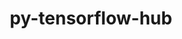 ---
title: "py-tensorflow-hub"
layout: cache
categories: [package, develop]
meta: {"versions": ["0.12.0"], "compilers": ["gcc@=11.3.0", "gcc@=7.3.1"], "oss": ["amzn2", "ubuntu22.04"], "platforms": ["linux"], "targets": ["ivybridge", "x86_64_v3"], "stacks": ["ml-linux-x86_64-cpu", "ml-linux-x86_64-cuda", "ml-linux-x86_64-rocm", "root"], "num_specs": 26, "num_specs_by_stack": {"root": 26, "ml-linux-x86_64-cpu": 3, "ml-linux-x86_64-rocm": 3, "ml-linux-x86_64-cuda": 3}}
spec_details: [{"hash": "63oy2kixvcjmseupkfd3b7wdgahwsggf", "compiler": "gcc@=7.3.1", "versions": ["0.12.0"], "os": "amzn2", "platform": "linux", "target": "ivybridge", "variants": ["build_system=generic", "patches=e0dd39d"], "stacks": ["root"], "size": "-", "tarball": "https://binaries.spack.io/develop/build_cache/linux-amzn2-ivybridge/gcc-7.3.1/py-tensorflow-hub-0.12.0/linux-amzn2-ivybridge-gcc-7.3.1-py-tensorflow-hub-0.12.0-63oy2kixvcjmseupkfd3b7wdgahwsggf.spack"}, {"hash": "nei4jnhif5lvz4uqmqcfbmpkhfkrimot", "compiler": "gcc@=7.3.1", "versions": ["0.12.0"], "os": "amzn2", "platform": "linux", "target": "ivybridge", "variants": ["build_system=generic", "patches=e0dd39d"], "stacks": ["root"], "size": "-", "tarball": "https://binaries.spack.io/develop/build_cache/linux-amzn2-ivybridge/gcc-7.3.1/py-tensorflow-hub-0.12.0/linux-amzn2-ivybridge-gcc-7.3.1-py-tensorflow-hub-0.12.0-nei4jnhif5lvz4uqmqcfbmpkhfkrimot.spack"}, {"hash": "h5skeix5krirvfmo4myalmlrxdapbscj", "compiler": "gcc@=7.3.1", "versions": ["0.12.0"], "os": "amzn2", "platform": "linux", "target": "ivybridge", "variants": ["build_system=generic", "patches=e0dd39d"], "stacks": ["root"], "size": "-", "tarball": "https://binaries.spack.io/develop/build_cache/linux-amzn2-ivybridge/gcc-7.3.1/py-tensorflow-hub-0.12.0/linux-amzn2-ivybridge-gcc-7.3.1-py-tensorflow-hub-0.12.0-h5skeix5krirvfmo4myalmlrxdapbscj.spack"}, {"hash": "6vgq57fsdzyp7pm7nlk5sjrxhzz625um", "compiler": "gcc@=7.3.1", "versions": ["0.12.0"], "os": "amzn2", "platform": "linux", "target": "x86_64_v3", "variants": ["patches=e0dd39d"], "stacks": ["root"], "size": "-", "tarball": "https://binaries.spack.io/develop/build_cache/linux-amzn2-x86_64_v3/gcc-7.3.1/py-tensorflow-hub-0.12.0/linux-amzn2-x86_64_v3-gcc-7.3.1-py-tensorflow-hub-0.12.0-6vgq57fsdzyp7pm7nlk5sjrxhzz625um.spack"}, {"hash": "ijp3vv7h2giuxn63hdk4gs2jpwdb5p3b", "compiler": "gcc@=7.3.1", "versions": ["0.12.0"], "os": "amzn2", "platform": "linux", "target": "x86_64_v3", "variants": ["build_system=generic", "patches=e0dd39d"], "stacks": ["root"], "size": "-", "tarball": "https://binaries.spack.io/develop/build_cache/linux-amzn2-x86_64_v3/gcc-7.3.1/py-tensorflow-hub-0.12.0/linux-amzn2-x86_64_v3-gcc-7.3.1-py-tensorflow-hub-0.12.0-ijp3vv7h2giuxn63hdk4gs2jpwdb5p3b.spack"}, {"hash": "xghqto757flhiqijivav2vqcdaksu4aa", "compiler": "gcc@=7.3.1", "versions": ["0.12.0"], "os": "amzn2", "platform": "linux", "target": "x86_64_v3", "variants": ["build_system=generic", "patches=e0dd39d"], "stacks": ["root"], "size": "-", "tarball": "https://binaries.spack.io/develop/build_cache/linux-amzn2-x86_64_v3/gcc-7.3.1/py-tensorflow-hub-0.12.0/linux-amzn2-x86_64_v3-gcc-7.3.1-py-tensorflow-hub-0.12.0-xghqto757flhiqijivav2vqcdaksu4aa.spack"}, {"hash": "v6zcmnqj4tul3wrj5gfqdfgn44jhxoz6", "compiler": "gcc@=7.3.1", "versions": ["0.12.0"], "os": "amzn2", "platform": "linux", "target": "x86_64_v3", "variants": ["build_system=generic", "patches=e0dd39d"], "stacks": ["root"], "size": "-", "tarball": "https://binaries.spack.io/develop/build_cache/linux-amzn2-x86_64_v3/gcc-7.3.1/py-tensorflow-hub-0.12.0/linux-amzn2-x86_64_v3-gcc-7.3.1-py-tensorflow-hub-0.12.0-v6zcmnqj4tul3wrj5gfqdfgn44jhxoz6.spack"}, {"hash": "qsejrwlltuwh4y64fpimj5j3vbhseoop", "compiler": "gcc@=7.3.1", "versions": ["0.12.0"], "os": "amzn2", "platform": "linux", "target": "x86_64_v3", "variants": ["build_system=generic", "patches=e0dd39d"], "stacks": ["root"], "size": "-", "tarball": "https://binaries.spack.io/develop/build_cache/linux-amzn2-x86_64_v3/gcc-7.3.1/py-tensorflow-hub-0.12.0/linux-amzn2-x86_64_v3-gcc-7.3.1-py-tensorflow-hub-0.12.0-qsejrwlltuwh4y64fpimj5j3vbhseoop.spack"}, {"hash": "2vdxopb74x7x2mwfpwl6t2olw5dmnw7x", "compiler": "gcc@=7.3.1", "versions": ["0.12.0"], "os": "amzn2", "platform": "linux", "target": "x86_64_v3", "variants": ["build_system=generic", "patches=e0dd39d"], "stacks": ["root"], "size": "-", "tarball": "https://binaries.spack.io/develop/build_cache/linux-amzn2-x86_64_v3/gcc-7.3.1/py-tensorflow-hub-0.12.0/linux-amzn2-x86_64_v3-gcc-7.3.1-py-tensorflow-hub-0.12.0-2vdxopb74x7x2mwfpwl6t2olw5dmnw7x.spack"}, {"hash": "4lqvrn3x7fvnjwxbcxczsw33k3lshrxu", "compiler": "gcc@=7.3.1", "versions": ["0.12.0"], "os": "amzn2", "platform": "linux", "target": "x86_64_v3", "variants": ["build_system=generic", "patches=e0dd39d"], "stacks": ["root"], "size": "-", "tarball": "https://binaries.spack.io/develop/build_cache/linux-amzn2-x86_64_v3/gcc-7.3.1/py-tensorflow-hub-0.12.0/linux-amzn2-x86_64_v3-gcc-7.3.1-py-tensorflow-hub-0.12.0-4lqvrn3x7fvnjwxbcxczsw33k3lshrxu.spack"}, {"hash": "p7pudpx6ntqe5l2qzeq62dcnl7v22lge", "compiler": "gcc@=7.3.1", "versions": ["0.12.0"], "os": "amzn2", "platform": "linux", "target": "x86_64_v3", "variants": ["patches=e0dd39d"], "stacks": ["root"], "size": "-", "tarball": "https://binaries.spack.io/develop/build_cache/linux-amzn2-x86_64_v3/gcc-7.3.1/py-tensorflow-hub-0.12.0/linux-amzn2-x86_64_v3-gcc-7.3.1-py-tensorflow-hub-0.12.0-p7pudpx6ntqe5l2qzeq62dcnl7v22lge.spack"}, {"hash": "ztir33cv2wio6phq5gzlw3fqhqgedfxg", "compiler": "gcc@=7.3.1", "versions": ["0.12.0"], "os": "amzn2", "platform": "linux", "target": "x86_64_v3", "variants": ["build_system=generic", "patches=e0dd39d"], "stacks": ["root"], "size": "-", "tarball": "https://binaries.spack.io/develop/build_cache/linux-amzn2-x86_64_v3/gcc-7.3.1/py-tensorflow-hub-0.12.0/linux-amzn2-x86_64_v3-gcc-7.3.1-py-tensorflow-hub-0.12.0-ztir33cv2wio6phq5gzlw3fqhqgedfxg.spack"}, {"hash": "hsufqioz3mndlcxj44m67kh3hooztuir", "compiler": "gcc@=11.3.0", "versions": ["0.12.0"], "os": "ubuntu22.04", "platform": "linux", "target": "x86_64_v3", "variants": ["build_system=generic", "patches=e0dd39d"], "stacks": ["root"], "size": "-", "tarball": "https://binaries.spack.io/develop/build_cache/linux-ubuntu22.04-x86_64_v3/gcc-11.3.0/py-tensorflow-hub-0.12.0/linux-ubuntu22.04-x86_64_v3-gcc-11.3.0-py-tensorflow-hub-0.12.0-hsufqioz3mndlcxj44m67kh3hooztuir.spack"}, {"hash": "eiepzutt3dnbhwqdjfyyu3fpik3zbeqi", "compiler": "gcc@=11.3.0", "versions": ["0.12.0"], "os": "ubuntu22.04", "platform": "linux", "target": "x86_64_v3", "variants": ["build_system=generic", "patches=e0dd39d"], "stacks": ["root"], "size": "-", "tarball": "https://binaries.spack.io/develop/build_cache/linux-ubuntu22.04-x86_64_v3/gcc-11.3.0/py-tensorflow-hub-0.12.0/linux-ubuntu22.04-x86_64_v3-gcc-11.3.0-py-tensorflow-hub-0.12.0-eiepzutt3dnbhwqdjfyyu3fpik3zbeqi.spack"}, {"hash": "nxksfzy3txhn3fn73swop2w5v6qaocxq", "compiler": "gcc@=11.3.0", "versions": ["0.12.0"], "os": "ubuntu22.04", "platform": "linux", "target": "x86_64_v3", "variants": ["build_system=generic", "patches=e0dd39d"], "stacks": ["root"], "size": "-", "tarball": "https://binaries.spack.io/develop/build_cache/linux-ubuntu22.04-x86_64_v3/gcc-11.3.0/py-tensorflow-hub-0.12.0/linux-ubuntu22.04-x86_64_v3-gcc-11.3.0-py-tensorflow-hub-0.12.0-nxksfzy3txhn3fn73swop2w5v6qaocxq.spack"}, {"hash": "w75azg2sxle7pz3gmoqtseidoginkfid", "compiler": "gcc@=11.3.0", "versions": ["0.12.0"], "os": "ubuntu22.04", "platform": "linux", "target": "x86_64_v3", "variants": ["build_system=generic", "patches=e0dd39d"], "stacks": ["ml-linux-x86_64-cpu", "ml-linux-x86_64-rocm", "ml-linux-x86_64-cuda", "root"], "size": "-", "tarball": "https://binaries.spack.io/develop/build_cache/linux-ubuntu22.04-x86_64_v3/gcc-11.3.0/py-tensorflow-hub-0.12.0/linux-ubuntu22.04-x86_64_v3-gcc-11.3.0-py-tensorflow-hub-0.12.0-w75azg2sxle7pz3gmoqtseidoginkfid.spack"}, {"hash": "rw7h3qwps3x6hmztgjapetgdao54z65l", "compiler": "gcc@=11.3.0", "versions": ["0.12.0"], "os": "ubuntu22.04", "platform": "linux", "target": "x86_64_v3", "variants": ["build_system=generic", "patches=e0dd39d"], "stacks": ["root"], "size": "-", "tarball": "https://binaries.spack.io/develop/build_cache/linux-ubuntu22.04-x86_64_v3/gcc-11.3.0/py-tensorflow-hub-0.12.0/linux-ubuntu22.04-x86_64_v3-gcc-11.3.0-py-tensorflow-hub-0.12.0-rw7h3qwps3x6hmztgjapetgdao54z65l.spack"}, {"hash": "6cxb2zir4xy5n2qg2z577wivzv275ngp", "compiler": "gcc@=11.3.0", "versions": ["0.12.0"], "os": "ubuntu22.04", "platform": "linux", "target": "x86_64_v3", "variants": ["build_system=generic", "patches=e0dd39d"], "stacks": ["ml-linux-x86_64-cpu", "ml-linux-x86_64-rocm", "ml-linux-x86_64-cuda", "root"], "size": "-", "tarball": "https://binaries.spack.io/develop/build_cache/linux-ubuntu22.04-x86_64_v3/gcc-11.3.0/py-tensorflow-hub-0.12.0/linux-ubuntu22.04-x86_64_v3-gcc-11.3.0-py-tensorflow-hub-0.12.0-6cxb2zir4xy5n2qg2z577wivzv275ngp.spack"}, {"hash": "waqruy6nalv2rqjsxthgjgmrkzno6yks", "compiler": "gcc@=11.3.0", "versions": ["0.12.0"], "os": "ubuntu22.04", "platform": "linux", "target": "x86_64_v3", "variants": ["build_system=generic", "patches=e0dd39d"], "stacks": ["root"], "size": "-", "tarball": "https://binaries.spack.io/develop/build_cache/linux-ubuntu22.04-x86_64_v3/gcc-11.3.0/py-tensorflow-hub-0.12.0/linux-ubuntu22.04-x86_64_v3-gcc-11.3.0-py-tensorflow-hub-0.12.0-waqruy6nalv2rqjsxthgjgmrkzno6yks.spack"}, {"hash": "f3ih3v6xrihbqgxieu47bvybywki252g", "compiler": "gcc@=11.3.0", "versions": ["0.12.0"], "os": "ubuntu22.04", "platform": "linux", "target": "x86_64_v3", "variants": ["build_system=generic", "patches=e0dd39d"], "stacks": ["root"], "size": "-", "tarball": "https://binaries.spack.io/develop/build_cache/linux-ubuntu22.04-x86_64_v3/gcc-11.3.0/py-tensorflow-hub-0.12.0/linux-ubuntu22.04-x86_64_v3-gcc-11.3.0-py-tensorflow-hub-0.12.0-f3ih3v6xrihbqgxieu47bvybywki252g.spack"}, {"hash": "couiwtlarkjdjzbppcrbn5ntq2kijhx2", "compiler": "gcc@=11.3.0", "versions": ["0.12.0"], "os": "ubuntu22.04", "platform": "linux", "target": "x86_64_v3", "variants": ["build_system=generic", "patches=e0dd39d"], "stacks": ["root"], "size": "-", "tarball": "https://binaries.spack.io/develop/build_cache/linux-ubuntu22.04-x86_64_v3/gcc-11.3.0/py-tensorflow-hub-0.12.0/linux-ubuntu22.04-x86_64_v3-gcc-11.3.0-py-tensorflow-hub-0.12.0-couiwtlarkjdjzbppcrbn5ntq2kijhx2.spack"}, {"hash": "oglolaludwqw5nplzlwbp6krfrzlygsm", "compiler": "gcc@=11.3.0", "versions": ["0.12.0"], "os": "ubuntu22.04", "platform": "linux", "target": "x86_64_v3", "variants": ["build_system=generic", "patches=e0dd39d"], "stacks": ["root"], "size": "-", "tarball": "https://binaries.spack.io/develop/build_cache/linux-ubuntu22.04-x86_64_v3/gcc-11.3.0/py-tensorflow-hub-0.12.0/linux-ubuntu22.04-x86_64_v3-gcc-11.3.0-py-tensorflow-hub-0.12.0-oglolaludwqw5nplzlwbp6krfrzlygsm.spack"}, {"hash": "7wfpfvu2uhbed4pdajemmede2vswl3cx", "compiler": "gcc@=11.3.0", "versions": ["0.12.0"], "os": "ubuntu22.04", "platform": "linux", "target": "x86_64_v3", "variants": ["build_system=generic", "patches=e0dd39d"], "stacks": ["root"], "size": "-", "tarball": "https://binaries.spack.io/develop/build_cache/linux-ubuntu22.04-x86_64_v3/gcc-11.3.0/py-tensorflow-hub-0.12.0/linux-ubuntu22.04-x86_64_v3-gcc-11.3.0-py-tensorflow-hub-0.12.0-7wfpfvu2uhbed4pdajemmede2vswl3cx.spack"}, {"hash": "bt6wea3yues2peybxfii5h54plp4xpu5", "compiler": "gcc@=11.3.0", "versions": ["0.12.0"], "os": "ubuntu22.04", "platform": "linux", "target": "x86_64_v3", "variants": ["build_system=generic", "patches=e0dd39d"], "stacks": ["ml-linux-x86_64-cpu", "ml-linux-x86_64-rocm", "ml-linux-x86_64-cuda", "root"], "size": "-", "tarball": "https://binaries.spack.io/develop/build_cache/linux-ubuntu22.04-x86_64_v3/gcc-11.3.0/py-tensorflow-hub-0.12.0/linux-ubuntu22.04-x86_64_v3-gcc-11.3.0-py-tensorflow-hub-0.12.0-bt6wea3yues2peybxfii5h54plp4xpu5.spack"}, {"hash": "bxjwi6nx3bq5zg32pv7tmdo57qvdgoef", "compiler": "gcc@=11.3.0", "versions": ["0.12.0"], "os": "ubuntu22.04", "platform": "linux", "target": "x86_64_v3", "variants": ["build_system=generic", "patches=e0dd39d"], "stacks": ["root"], "size": "-", "tarball": "https://binaries.spack.io/develop/build_cache/linux-ubuntu22.04-x86_64_v3/gcc-11.3.0/py-tensorflow-hub-0.12.0/linux-ubuntu22.04-x86_64_v3-gcc-11.3.0-py-tensorflow-hub-0.12.0-bxjwi6nx3bq5zg32pv7tmdo57qvdgoef.spack"}, {"hash": "rlqhhhqdizuoezaebpywpgqbpftqqrto", "compiler": "gcc@=11.3.0", "versions": ["0.12.0"], "os": "ubuntu22.04", "platform": "linux", "target": "x86_64_v3", "variants": ["build_system=generic", "patches=e0dd39d"], "stacks": ["root"], "size": "-", "tarball": "https://binaries.spack.io/develop/build_cache/linux-ubuntu22.04-x86_64_v3/gcc-11.3.0/py-tensorflow-hub-0.12.0/linux-ubuntu22.04-x86_64_v3-gcc-11.3.0-py-tensorflow-hub-0.12.0-rlqhhhqdizuoezaebpywpgqbpftqqrto.spack"}]
---